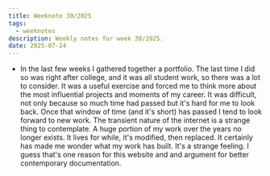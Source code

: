 ```yaml
---
title: Weeknote 30/2025
tags:
  - weeknotes
description: Weekly notes for week 30/2025.
date: 2025-07-24
---
```

- In the last few weeks I gathered together a portfolio. The last time I did so was right after college, and it was all student work, so there was a lot to consider. It was a useful exercise and forced me to think more about the most influential projects and moments of my career. It was difficult, not only because so much time had passed but it's hard for me to look back. Once that window of time (and it's short) has passed I tend to look forward to new work. The transient nature of the internet is a strange thing to contemplate. A huge portion of my work over the years no longer exists. It lives for while, it's modified, then replaced. It certainly has made me wonder what my work has built. It's a strange feeling. I guess that's one reason for this website and and argument for better contemporary documentation. 